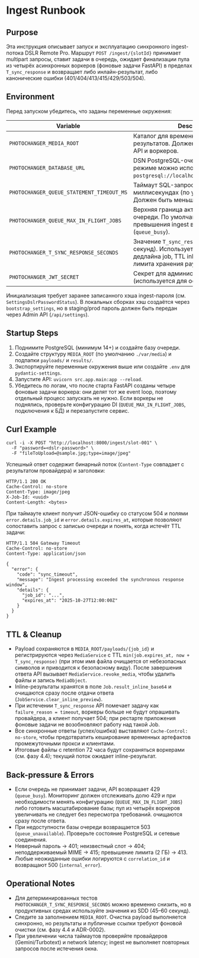 # Ingest Runbook

## Purpose
Эта инструкция описывает запуск и эксплуатацию синхронного ingest-потока DSLR Remote Pro.
Маршрут `POST /ingest/{slotId}` принимает multipart запросы, ставит задачи в очередь,
ожидает финализации пула из четырёх асинхронных воркеров (фоновые задачи FastAPI) в пределах `T_sync_response` и возвращает либо инлайн-результат,
либо канонические ошибки (401/404/413/415/429/503/504).

## Environment
Перед запуском убедитесь, что заданы переменные окружения:

| Variable | Description |
| --- | --- |
| `PHOTOCHANGER_MEDIA_ROOT` | Каталог для временных payload и результатов. Должен быть доступен для API и воркеров. |
| `PHOTOCHANGER_DATABASE_URL` | DSN PostgreSQL-очереди. В локальном режиме можно использовать `postgresql://localhost:5432/photochanger`. |
| `PHOTOCHANGER_QUEUE_STATEMENT_TIMEOUT_MS` | Таймаут SQL-запросов очереди в миллисекундах (по умолчанию 5000). Должен быть меньше `T_sync_response`. |
| `PHOTOCHANGER_QUEUE_MAX_IN_FLIGHT_JOBS` | Верхняя граница активных задач очереди. По умолчанию 12, после превышения ingest возвращает 429 (`queue_busy`). |
| `PHOTOCHANGER_T_SYNC_RESPONSE_SECONDS` | Значение `T_sync_response` (45–60 секунд). Используется для расчёта дедлайна job, TTL inline-результатов и лимита хранения payload. |
| `PHOTOCHANGER_JWT_SECRET` | Секрет для административных JWT (используется для остальных API). |

Инициализация требует заранее записанного хэша ingest-пароля (см. `SettingsDslrPasswordStatus`). В
локальных сборках хэш создаётся через `bootstrap_settings`, но в staging/prod пароль должен быть
передан через Admin API (`/api/settings`).

## Startup Steps
1. Поднимите PostgreSQL (минимум 14+) и создайте базу очереди.
2. Создайте структуру `MEDIA_ROOT` (по умолчанию `./var/media`) и подпапки `payloads/` и `results/`.
3. Экспортируйте переменные окружения выше или создайте `.env` для `pydantic-settings`.
4. Запустите API: `uvicorn src.app.main:app --reload`.
5. Убедитесь по логам, что после старта FastAPI созданы четыре фоновые задачи воркера: они делят тот же event loop, поэтому отдельный процесс запускать не нужно. Если воркеры не поднялись, проверьте конфигурацию DI (`QUEUE_MAX_IN_FLIGHT_JOBS`, подключения к БД) и перезапустите сервис.

## Curl Example
```
curl -i -X POST "http://localhost:8000/ingest/slot-001" \
  -F "password=<dslr-password>" \
  -F "fileToUpload=@sample.jpg;type=image/jpeg"
```
Успешный ответ содержит бинарный поток (`Content-Type` совпадает с результатом провайдера) и
заголовки:

```
HTTP/1.1 200 OK
Cache-Control: no-store
Content-Type: image/jpeg
X-Job-Id: <uuid>
Content-Length: <bytes>
```

При таймауте клиент получит JSON-ошибку со статусом 504 и полями `error.details.job_id` и
`error.details.expires_at`, которые позволяют сопоставить запрос с записью очереди и понять,
когда истечёт TTL задачи:

```
HTTP/1.1 504 Gateway Timeout
Cache-Control: no-store
Content-Type: application/json

{
  "error": {
    "code": "sync_timeout",
    "message": "Ingest processing exceeded the synchronous response window",
    "details": {
      "job_id": "...",
      "expires_at": "2025-10-27T12:00:00Z"
    }
  }
}
```

## TTL & Cleanup
- Payload сохраняются в `MEDIA_ROOT/payloads/{job_id}` и регистрируются через `MediaService` с TTL
  `min(job.expires_at, now + T_sync_response)` (при этом имя файла очищается от небезопасных символов
  и приводится к безопасному виду). После завершения ответа API вызывает
  `MediaService.revoke_media`, чтобы удалить файлы и запись `MediaObject`.
- Inline-результаты хранятся в поле `Job.result_inline_base64` и очищаются сразу после отдачи
  ответа (`JobService.clear_inline_preview`).
- При истечении `T_sync_response` API помечает задачу как `failure_reason = timeout`, воркеры больше
  не будут опрашивать провайдера, а клиент получает 504; при рестарте приложения фоновые задачи не возобновляют работу над такой Job.
- Все синхронные ответы (успех/ошибка) выставляют `Cache-Control: no-store`, чтобы предотвратить
  кеширование временных артефактов промежуточными прокси и клиентами.
- Итоговые файлы с retention 72 часа будут сохраняться воркерами (см. фазу 4.4); текущий поток
  ожидает inline-результат.

## Back-pressure & Errors
- Если очередь не принимает задачи, API возвращает 429 (`queue_busy`). Мониторинг должен
  отслеживать долю 429 и при необходимости менять конфигурацию (`QUEUE_MAX_IN_FLIGHT_JOBS`) либо готовить масштабирование базы; пул из четырёх воркеров увеличивать не следует без пересмотра требований.
  очищаются сразу после ответа.
- При недоступности базы очереди возвращается 503 (`queue_unavailable`). Проверьте состояние
  PostgreSQL и сетевые соединения.
- Неверный пароль → 401; неизвестный слот → 404; неподдерживаемый MIME → 415;
  превышение лимита (2 ГБ) → 413.
- Любые неожиданные ошибки логируются с `correlation_id` и возвращают 500 (`internal_error`).

## Operational Notes
- Для детерминированных тестов `PHOTOCHANGER_T_SYNC_RESPONSE_SECONDS` можно временно снизить,
  но в продуктивных средах используйте значения из SDD (45–60 секунд).
- Следите за заполнением `MEDIA_ROOT`. Очистка payload выполняется синхронно, но результаты и
  публичные ссылки требуют фоновой очистки (см. фазу 4.4 и ADR-0002).
- При увеличении числа таймаутов проверяйте провайдеров (Gemini/Turbotext) и network latency;
  ingest не выполняет повторных запросов после истечения окна.
